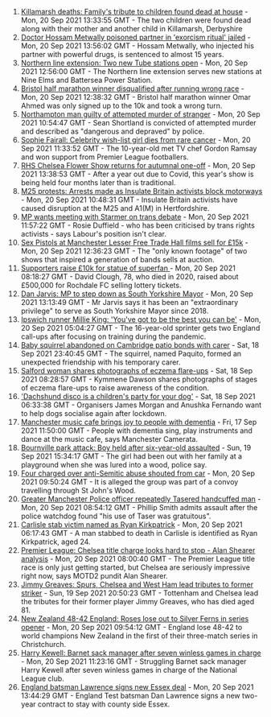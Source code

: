 1. [Killamarsh deaths: Family's tribute to children found dead at house](https://www.bbc.co.uk/news/uk-england-derbyshire-58622164?at_medium=RSS&at_campaign=KARANGA) - Mon, 20 Sep 2021 13:33:55 GMT - The two children were found dead along with their mother and another child in Killamarsh, Derbyshire
2. [Doctor Hossam Metwally poisoned partner in 'exorcism ritual' jailed](https://www.bbc.co.uk/news/uk-england-humber-58596705?at_medium=RSS&at_campaign=KARANGA) - Mon, 20 Sep 2021 13:56:02 GMT - Hossam Metwally, who injected his partner with powerful drugs, is sentenced to almost 15 years.
3. [Northern line extension: Two new Tube stations open](https://www.bbc.co.uk/news/uk-england-london-58621491?at_medium=RSS&at_campaign=KARANGA) - Mon, 20 Sep 2021 12:56:00 GMT - The Northern line extension serves new stations at Nine Elms and Battersea Power Station.
4. [Bristol half marathon winner disqualified after running wrong race](https://www.bbc.co.uk/news/uk-england-bristol-58623893?at_medium=RSS&at_campaign=KARANGA) - Mon, 20 Sep 2021 12:38:32 GMT - Bristol half marathon winner Omar Ahmed was only signed up to the 10k and took a wrong turn.
5. [Northampton man guilty of attempted murder of stranger](https://www.bbc.co.uk/news/uk-england-northamptonshire-58609282?at_medium=RSS&at_campaign=KARANGA) - Mon, 20 Sep 2021 10:54:47 GMT - Sean Shortland is convicted of attempted murder and described as "dangerous and depraved" by police.
6. [Sophie Fairall: Celebrity wish-list girl dies from rare cancer](https://www.bbc.co.uk/news/uk-england-hampshire-58623969?at_medium=RSS&at_campaign=KARANGA) - Mon, 20 Sep 2021 11:33:52 GMT - The 10-year-old met TV chef Gordon Ramsay and won support from Premier League footballers.
7. [RHS Chelsea Flower Show returns for autumnal one-off](https://www.bbc.co.uk/news/uk-england-london-58625761?at_medium=RSS&at_campaign=KARANGA) - Mon, 20 Sep 2021 13:38:53 GMT - After a year out due to Covid, this year's show is being held four months later than is traditional.
8. [M25 protests: Arrests made as Insulate Britain activists block motorways](https://www.bbc.co.uk/news/uk-england-beds-bucks-herts-58622088?at_medium=RSS&at_campaign=KARANGA) - Mon, 20 Sep 2021 10:48:31 GMT - Insulate Britain activists have caused disruption at the M25 and A1(M) in Hertfordshire.
9. [MP wants meeting with Starmer on trans debate](https://www.bbc.co.uk/news/uk-politics-58620507?at_medium=RSS&at_campaign=KARANGA) - Mon, 20 Sep 2021 11:57:22 GMT - Rosie Duffield - who has been criticised by trans rights activists - says Labour's position isn't clear.
10. [Sex Pistols at Manchester Lesser Free Trade Hall films sell for £15k](https://www.bbc.co.uk/news/uk-england-manchester-58557782?at_medium=RSS&at_campaign=KARANGA) - Mon, 20 Sep 2021 12:36:23 GMT - The "only known footage" of two shows that inspired a generation of bands sells at auction.
11. [Supporters raise £10k for statue of superfan ](https://www.bbc.co.uk/news/uk-england-manchester-58560855?at_medium=RSS&at_campaign=KARANGA) - Mon, 20 Sep 2021 08:18:27 GMT - David Clough, 78, who died in 2020, raised about £500,000 for Rochdale FC selling lottery tickets.
12. [Dan Jarvis: MP to step down as South Yorkshire Mayor](https://www.bbc.co.uk/news/uk-england-south-yorkshire-58626488?at_medium=RSS&at_campaign=KARANGA) - Mon, 20 Sep 2021 13:13:49 GMT - Mr Jarvis says it has been an "extraordinary privilege" to serve as South Yorkshire Mayor since 2018.
13. [Ipswich runner Millie King: 'You've got to be the best you can be'](https://www.bbc.co.uk/news/uk-england-suffolk-58587558?at_medium=RSS&at_campaign=KARANGA) - Mon, 20 Sep 2021 05:04:27 GMT - The 16-year-old sprinter gets two England call-ups after focusing on training during the pandemic.
14. [Baby squirrel abandoned on Cambridge patio bonds with carer](https://www.bbc.co.uk/news/uk-england-cambridgeshire-58599762?at_medium=RSS&at_campaign=KARANGA) - Sat, 18 Sep 2021 23:40:45 GMT - The squirrel, named Paquito, formed an unexpected friendship with his temporary carer.
15. [Salford woman shares photographs of eczema flare-ups](https://www.bbc.co.uk/news/uk-england-manchester-58604788?at_medium=RSS&at_campaign=KARANGA) - Sat, 18 Sep 2021 08:28:57 GMT - Kymmene Dawson shares photographs of stages of eczema flare-ups to raise awareness of the condition.
16. ['Dachshund disco is a children's party for your dog'](https://www.bbc.co.uk/news/uk-england-leicestershire-58547748?at_medium=RSS&at_campaign=KARANGA) - Sat, 18 Sep 2021 06:33:38 GMT - Organisers James Morgan and Anushka Fernando want to help dogs socialise again after lockdown.
17. [Manchester music cafe brings joy to people with dementia](https://www.bbc.co.uk/news/uk-england-manchester-58595926?at_medium=RSS&at_campaign=KARANGA) - Fri, 17 Sep 2021 11:50:00 GMT - People with dementia sing, play instruments and dance at the music cafe, says Manchester Camerata.
18. [Bournville park attack: Boy held after six-year-old assaulted](https://www.bbc.co.uk/news/uk-england-birmingham-58614918?at_medium=RSS&at_campaign=KARANGA) - Sun, 19 Sep 2021 15:34:17 GMT - The girl had been out with her family at a playground when she was lured into a wood, police say.
19. [Four charged over anti-Semitic abuse shouted from car](https://www.bbc.co.uk/news/uk-england-london-58621498?at_medium=RSS&at_campaign=KARANGA) - Mon, 20 Sep 2021 09:50:24 GMT - It is alleged the group was part of a convoy travelling through St John's Wood.
20. [Greater Manchester Police officer repeatedly Tasered handcuffed man](https://www.bbc.co.uk/news/uk-england-manchester-58622937?at_medium=RSS&at_campaign=KARANGA) - Mon, 20 Sep 2021 08:54:12 GMT - Phillip Smith admits assault after the police watchdog found "his use of Taser was gratuitous".
21. [Carlisle stab victim named as Ryan Kirkpatrick](https://www.bbc.co.uk/news/uk-england-cumbria-58621619?at_medium=RSS&at_campaign=KARANGA) - Mon, 20 Sep 2021 06:17:43 GMT - A man stabbed to death in Carlisle is identified as Ryan Kirkpatrick, aged 24.
22. [Premier League: Chelsea title charge looks hard to stop - Alan Shearer analysis](https://www.bbc.co.uk/sport/football/58611968?at_medium=RSS&at_campaign=KARANGA) - Mon, 20 Sep 2021 08:00:40 GMT - The Premier League title race is only just getting started, but Chelsea are seriously impressive right now, says MOTD2 pundit Alan Shearer.
23. [Jimmy Greaves: Spurs, Chelsea and West Ham lead tributes to former striker](https://www.bbc.co.uk/sport/football/58616727?at_medium=RSS&at_campaign=KARANGA) - Sun, 19 Sep 2021 20:50:23 GMT - Tottenham and Chelsea lead the tributes for their former player Jimmy Greaves, who has died aged 81.
24. [New Zealand 48-42 England: Roses lose out to Silver Ferns in series opener](https://www.bbc.co.uk/sport/netball/58622426?at_medium=RSS&at_campaign=KARANGA) - Mon, 20 Sep 2021 09:54:12 GMT - England lose 48-42 to world champions New Zealand in the first of their three-match series in Christchurch.
25. [Harry Kewell: Barnet sack manager after seven winless games in charge](https://www.bbc.co.uk/sport/football/58625601?at_medium=RSS&at_campaign=KARANGA) - Mon, 20 Sep 2021 11:23:16 GMT - Struggling Barnet sack manager Harry Kewell after seven winless games in charge of the National League club.
26. [England batsman Lawrence signs new Essex deal](https://www.bbc.co.uk/sport/cricket/58625283?at_medium=RSS&at_campaign=KARANGA) - Mon, 20 Sep 2021 13:44:29 GMT - England Test batsman Dan Lawrence signs a new two-year contract to stay with county side Essex.

